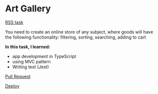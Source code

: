 # Art Gallery

[RSS task](https://github.com/rolling-scopes-school/tasks/blob/master/tasks/online-store/README.md)

You need to create an online store of any subject, where goods will have the following functionality: filtering, sorting, searching, adding to cart

**In this task, I learned:**

- app development in TypeScript
- using MVC pattern
- Writing test (Jest)

[Pull Request](https://github.com/ogimly/art-gallery/pull/1)

[Deploy](https://ogimly.github.io/art-gallery)
